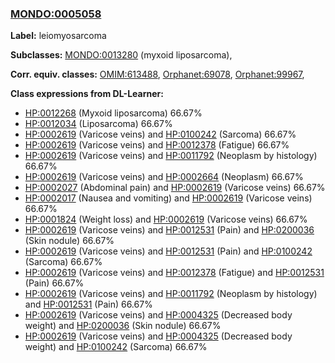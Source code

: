 
### [MONDO:0005058](http://purl.obolibrary.org/obo/MONDO_0005058)
**Label:** leiomyosarcoma

**Subclasses:** [MONDO:0013280](http://purl.obolibrary.org/obo/MONDO_0013280) (myxoid liposarcoma), 

**Corr. equiv. classes:** [OMIM:613488](http://purl.obolibrary.org/obo/OMIM_613488), [Orphanet:69078](http://www.orpha.net/ORDO/Orphanet_69078), [Orphanet:99967](http://www.orpha.net/ORDO/Orphanet_99967), 

**Class expressions from DL-Learner:**

- [HP:0012268](http://purl.obolibrary.org/obo/HP_0012268) (Myxoid liposarcoma) 66.67%
- [HP:0012034](http://purl.obolibrary.org/obo/HP_0012034) (Liposarcoma) 66.67%
- [HP:0002619](http://purl.obolibrary.org/obo/HP_0002619) (Varicose veins) and [HP:0100242](http://purl.obolibrary.org/obo/HP_0100242) (Sarcoma) 66.67%
- [HP:0002619](http://purl.obolibrary.org/obo/HP_0002619) (Varicose veins) and [HP:0012378](http://purl.obolibrary.org/obo/HP_0012378) (Fatigue) 66.67%
- [HP:0002619](http://purl.obolibrary.org/obo/HP_0002619) (Varicose veins) and [HP:0011792](http://purl.obolibrary.org/obo/HP_0011792) (Neoplasm by histology) 66.67%
- [HP:0002619](http://purl.obolibrary.org/obo/HP_0002619) (Varicose veins) and [HP:0002664](http://purl.obolibrary.org/obo/HP_0002664) (Neoplasm) 66.67%
- [HP:0002027](http://purl.obolibrary.org/obo/HP_0002027) (Abdominal pain) and [HP:0002619](http://purl.obolibrary.org/obo/HP_0002619) (Varicose veins) 66.67%
- [HP:0002017](http://purl.obolibrary.org/obo/HP_0002017) (Nausea and vomiting) and [HP:0002619](http://purl.obolibrary.org/obo/HP_0002619) (Varicose veins) 66.67%
- [HP:0001824](http://purl.obolibrary.org/obo/HP_0001824) (Weight loss) and [HP:0002619](http://purl.obolibrary.org/obo/HP_0002619) (Varicose veins) 66.67%
- [HP:0002619](http://purl.obolibrary.org/obo/HP_0002619) (Varicose veins) and [HP:0012531](http://purl.obolibrary.org/obo/HP_0012531) (Pain) and [HP:0200036](http://purl.obolibrary.org/obo/HP_0200036) (Skin nodule) 66.67%
- [HP:0002619](http://purl.obolibrary.org/obo/HP_0002619) (Varicose veins) and [HP:0012531](http://purl.obolibrary.org/obo/HP_0012531) (Pain) and [HP:0100242](http://purl.obolibrary.org/obo/HP_0100242) (Sarcoma) 66.67%
- [HP:0002619](http://purl.obolibrary.org/obo/HP_0002619) (Varicose veins) and [HP:0012378](http://purl.obolibrary.org/obo/HP_0012378) (Fatigue) and [HP:0012531](http://purl.obolibrary.org/obo/HP_0012531) (Pain) 66.67%
- [HP:0002619](http://purl.obolibrary.org/obo/HP_0002619) (Varicose veins) and [HP:0011792](http://purl.obolibrary.org/obo/HP_0011792) (Neoplasm by histology) and [HP:0012531](http://purl.obolibrary.org/obo/HP_0012531) (Pain) 66.67%
- [HP:0002619](http://purl.obolibrary.org/obo/HP_0002619) (Varicose veins) and [HP:0004325](http://purl.obolibrary.org/obo/HP_0004325) (Decreased body weight) and [HP:0200036](http://purl.obolibrary.org/obo/HP_0200036) (Skin nodule) 66.67%
- [HP:0002619](http://purl.obolibrary.org/obo/HP_0002619) (Varicose veins) and [HP:0004325](http://purl.obolibrary.org/obo/HP_0004325) (Decreased body weight) and [HP:0100242](http://purl.obolibrary.org/obo/HP_0100242) (Sarcoma) 66.67%


